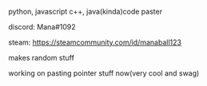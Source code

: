 python, javascript c++, java(kinda)code paster

discord: Mana#1092

steam: https://steamcommunity.com/id/manaball123

makes random stuff

working on pasting pointer stuff now(very cool and swag)
